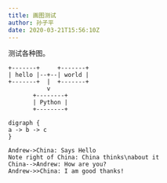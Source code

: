 ```yaml
---
title: 画图测试
author: 孙子平
date: 2020-03-21T15:56:10Z
---
```


测试各种图。

<!-- more -->

```ditaa [render]
+-------+     +-------+
| hello |--+--| world |
+-------+  |  +-------+
           v
       +--------+
       | Python |
       +--------+
```

```graphviz [render]
digraph {
a -> b -> c
}
```

```sequence [render]
Andrew->China: Says Hello
Note right of China: China thinks\nabout it
China-->Andrew: How are you?
Andrew->>China: I am good thanks!
```
